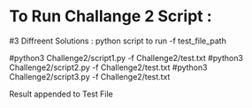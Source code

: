 # To Run Challange 2 Script : 

#3 Diffreent Solutions :
python  script to run -f test_file_path

#python3 Challenge2/script1.py -f Challenge2/test.txt
#python3 Challenge2/script2.py -f Challenge2/test.txt
#python3 Challenge2/script3.py -f Challenge2/test.txt


Result appended to Test File
